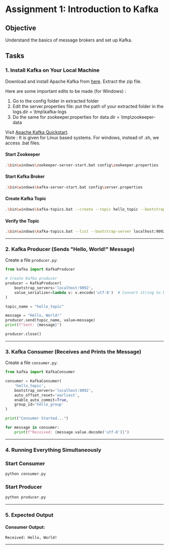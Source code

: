# Assignment 1: Introduction to Kafka

## Objective
Understand the basics of message brokers and set up Kafka.

## Tasks

### **1. Install Kafka on Your Local Machine**
Download and install Apache Kafka from [here](https://kafka.apache.org/downloads).
Extract the zip file.

Here are some important edits to be made (for Windows) :
<ol>
    <li>Go to the config folder in extracted folder</li>
    <li>Edit the server.properties file: put the path of your extracted folder in the logs.dir = \tmp\kafka-logs</li>
    <li>Do the same for zookeeper.properties for data.dir = \tmp\zookeeper-data</li>
</ol>

Visit [Apache Kafka Quickstart](https://kafka.apache.org/quickstart).<br />
Note : It is given for Linux based systems. For windows, instead of .sh, we access .bat files.

#### **Start Zookeeper**
```bash
.\bin\windows\zookeeper-server-start.bat config\zookeeper.properties
```

#### **Start Kafka Broker**
```bash
.\bin\windows\kafka-server-start.bat config\server.properties
```

#### **Create Kafka Topic**
```bash
.\bin\windows\kafka-topics.bat --create --topic hello_topic --bootstrap-server localhost:9092 --partitions 1 --replication-factor 1
```

#### **Verify the Topic**
```bash
.\bin\windows\kafka-topics.bat --list --bootstrap-server localhost:9092
```

---

### **2. Kafka Producer (Sends "Hello, World!" Message)**
Create a file `producer.py`:

```python
from kafka import KafkaProducer

# Create Kafka producer
producer = KafkaProducer(
    bootstrap_servers='localhost:9092',
    value_serializer=lambda v: v.encode('utf-8')  # Convert string to bytes
)

topic_name = "hello_topic"

message = "Hello, World!"
producer.send(topic_name, value=message)
print(f"Sent: {message}")

producer.close()
```

---

### **3. Kafka Consumer (Receives and Prints the Message)**
Create a file `consumer.py`:

```python
from kafka import KafkaConsumer

consumer = KafkaConsumer(
    'hello_topic',
    bootstrap_servers='localhost:9092',
    auto_offset_reset='earliest',
    enable_auto_commit=True,
    group_id='hello_group'
)

print("Consumer Started...")

for message in consumer:
    print(f"Received: {message.value.decode('utf-8')}")
```

---

### **4. Running Everything Simultaneously**

### **Start Consumer**
```bash
python consumer.py
```

### **Start Producer**
```bash
python producer.py
```

---

### **5. Expected Output**

#### **Consumer Output:**
```
Received: Hello, World!
```

---


